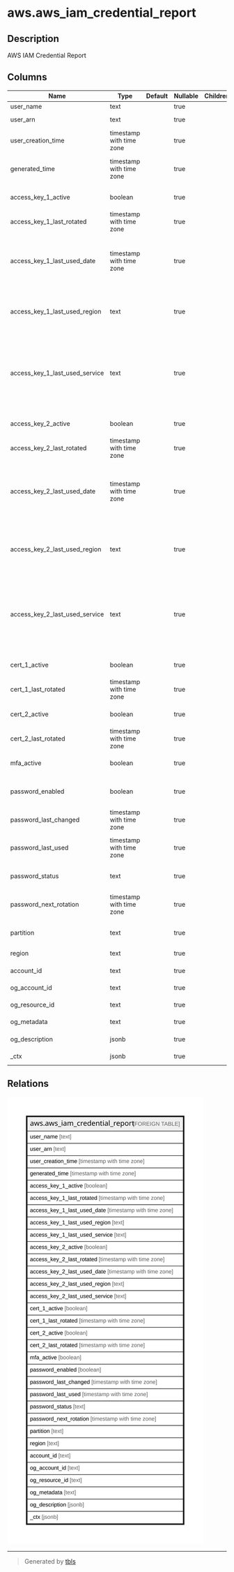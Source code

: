 # aws.aws_iam_credential_report

## Description

AWS IAM Credential Report

## Columns

| Name | Type | Default | Nullable | Children | Parents | Comment |
| ---- | ---- | ------- | -------- | -------- | ------- | ------- |
| user_name | text |  | true |  |  | The friendly name of the user. |
| user_arn | text |  | true |  |  | The Amazon Resource Name (ARN) of the user. |
| user_creation_time | timestamp with time zone |  | true |  |  | The date and time when the user was created. |
| generated_time | timestamp with time zone |  | true |  |  | The date and time when the credential report was created, in ISO 8601 date-time format (http://www.iso.org/iso/iso8601). |
| access_key_1_active | boolean |  | true |  |  | Does the user have an access key and is the access key's status Active. |
| access_key_1_last_rotated | timestamp with time zone |  | true |  |  | The date and time when the user's access key was created or last changed. |
| access_key_1_last_used_date | timestamp with time zone |  | true |  |  | The date and time when the user's access key was most recently used to sign an AWS API request. When an access key is used more than once in a 15-minute span, only the first use is recorded in this field. |
| access_key_1_last_used_region | text |  | true |  |  | The AWS Region in which the access key was most recently used. When an access key is used more than once in a 15-minute span, only the first use is recorded in this field. |
| access_key_1_last_used_service | text |  | true |  |  | The AWS service that was most recently accessed with the access key. The value in this field uses the service's namespace—for example, s3 for Amazon S3 and ec2 for Amazon EC2. When an access key is used more than once in a 15-minute span, only the first use is recorded in this field. |
| access_key_2_active | boolean |  | true |  |  | Does the user have a second access key and is the access key's status Active. |
| access_key_2_last_rotated | timestamp with time zone |  | true |  |  | The date and time when the user's second access key was created or last changed. |
| access_key_2_last_used_date | timestamp with time zone |  | true |  |  | The date and time when the user's second access key was most recently used to sign an AWS API request. When an access key is used more than once in a 15-minute span, only the first use is recorded in this field. |
| access_key_2_last_used_region | text |  | true |  |  | The AWS Region in which the user's second access key was most recently used. When an access key is used more than once in a 15-minute span, only the first use is recorded in this field. |
| access_key_2_last_used_service | text |  | true |  |  | The AWS service that was most recently accessed with the user's second access key. The value in this field uses the service's namespace—for example, s3 for Amazon S3 and ec2 for Amazon EC2. When an access key is used more than once in a 15-minute span, only the first use is recorded in this field. |
| cert_1_active | boolean |  | true |  |  | Does the user have an X.509 signing certificate and is that certificate's status Active. |
| cert_1_last_rotated | timestamp with time zone |  | true |  |  | The date and time when the user's signing certificate was created or last changed. |
| cert_2_active | boolean |  | true |  |  | Does the user have a second X.509 signing certificate and is that certificate's status Active. |
| cert_2_last_rotated | timestamp with time zone |  | true |  |  | The date and time when the user's second signing certificate was created or last changed. |
| mfa_active | boolean |  | true |  |  | Whether a multi-factor authentication (MFA) device has been enabled for the user. |
| password_enabled | boolean |  | true |  |  | When the user has a password, this value is true. Otherwise it is false. The value for the AWS account root user is always false. |
| password_last_changed | timestamp with time zone |  | true |  |  | The date and time when the user's password was last set. |
| password_last_used | timestamp with time zone |  | true |  |  | The date and time when the AWS account root user or IAM user's password was last used to sign in to an AWS website. |
| password_status | text |  | true |  |  | The status of an user password. Password status can be one of used, never_used and not_set. |
| password_next_rotation | timestamp with time zone |  | true |  |  | When the account has a password policy that requires password rotation, this field contains the date and time. |
| partition | text |  | true |  |  | The AWS partition in which the resource is located (aws, aws-cn, or aws-us-gov). |
| region | text |  | true |  |  | The AWS Region in which the resource is located. |
| account_id | text |  | true |  |  | The AWS Account ID in which the resource is located. |
| og_account_id | text |  | true |  |  | The Platform Account ID in which the resource is located. |
| og_resource_id | text |  | true |  |  | The unique ID of the resource in opengovernance. |
| og_metadata | text |  | true |  |  | Platform Metadata of the AWS resource. |
| og_description | jsonb |  | true |  |  | The full model description of the resource |
| _ctx | jsonb |  | true |  |  | Steampipe context in JSON form, e.g. connection_name. |

## Relations

![er](aws.aws_iam_credential_report.svg)

---

> Generated by [tbls](https://github.com/k1LoW/tbls)
